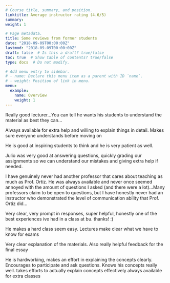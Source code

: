 ```yaml
---
# Course title, summary, and position.
linktitle: Average instructor rating (4.6/5)
summary: 
weight: 1

# Page metadata.
title: Some reviews from former students
date: "2018-09-09T00:00:00Z"
lastmod: "2018-09-09T00:00:00Z"
draft: false  # Is this a draft? true/false
toc: true  # Show table of contents? true/false
type: docs  # Do not modify.

# Add menu entry to sidebar.
# - name: Declare this menu item as a parent with ID `name`.
# - weight: Position of link in menu.
menu:
  example:
    name: Overview
    weight: 1
---
```

Really good lecturer...You can tell he wants his students to understand the material as best they can...

Always available for extra help and willing to explain things in detail. Makes sure everyone understands before moving on

He is good at inspiring students to think and he is very patient as well.

Julio was very good at answering questions, quickly grading our assignments so we can understand our mistakes and giving extra help if needed.

I have genuinely never had another professor that cares about teaching as much as Prof. Ortiz. He was always available and never once seemed annoyed with
the amount of questions I asked (and there were a lot)...Many professors claim to be open to questions, but I have honestly never had an instructor who demonstrated the level of communication ability that Prof. Ortiz did...

Very clear, very prompt in responses, super helpful, honestly one of the best experiences ive had in a class at bu. thanks! :)

He makes a hard class seem easy. Lectures make clear what we have to know for exams

Very clear explanation of the materials. Also really helpful feedback for the final essay

He is hardworking, makes an effort in explaining the concepts clearly. Encourages to participate and ask questions. Knows his concepts really well.
takes efforts to actually explain concepts effectively always available for extra classes
